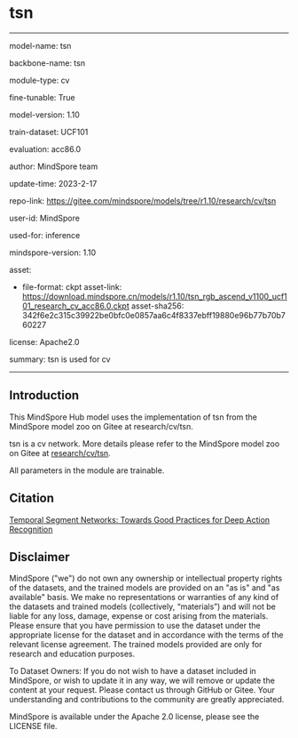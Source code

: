 # tsn

---

model-name: tsn

backbone-name: tsn

module-type: cv

fine-tunable: True

model-version: 1.10

train-dataset: UCF101

evaluation: acc86.0

author: MindSpore team

update-time: 2023-2-17

repo-link: <https://gitee.com/mindspore/models/tree/r1.10/research/cv/tsn>

user-id: MindSpore

used-for: inference

mindspore-version: 1.10

asset:

-
    file-format: ckpt
    asset-link: <https://download.mindspore.cn/models/r1.10/tsn_rgb_ascend_v1100_ucf101_research_cv_acc86.0.ckpt>
    asset-sha256: 342f6e2c315c39922be0bfc0e0857aa6c4f8337ebff19880e96b77b70b760227

license: Apache2.0

summary: tsn is used for cv

---

## Introduction

This MindSpore Hub model uses the implementation of tsn from the MindSpore model zoo on Gitee at research/cv/tsn.

tsn is a cv network. More details please refer to the MindSpore model zoo on Gitee at [research/cv/tsn](https://gitee.com/mindspore/models/blob/r1.10/research/cv/tsn/README_CN.md).

All parameters in the module are trainable.

## Citation

[Temporal Segment Networks: Towards Good Practices for Deep Action Recognition](https://arxiv.org/pdf/1608.00859.pdf)

## Disclaimer

MindSpore ("we") do not own any ownership or intellectual property rights of the datasets, and the trained models are provided on an "as is" and "as available" basis. We make no representations or warranties of any kind of the datasets and trained models (collectively, “materials”) and will not be liable for any loss, damage, expense or cost arising from the materials. Please ensure that you have permission to use the dataset under the appropriate license for the dataset and in accordance with the terms of the relevant license agreement. The trained models provided are only for research and education purposes.

To Dataset Owners: If you do not wish to have a dataset included in MindSpore, or wish to update it in any way, we will remove or update the content at your request. Please contact us through GitHub or Gitee. Your understanding and contributions to the community are greatly appreciated.

MindSpore is available under the Apache 2.0 license, please see the LICENSE file.
